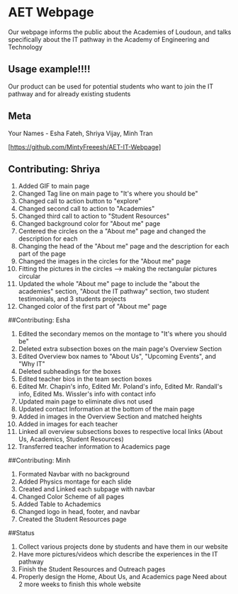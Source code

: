 # AET Webpage
Our webpage informs the public about the Academies of Loudoun, and talks specifically about the IT pathway in the Academy of Engineering and Technology

## Usage example!!!!
Our product can be used for potential students who want to join the IT pathway and for already existing students

## Meta

Your Names - Esha Fateh, Shriya Vijay, Minh Tran


[https://github.com/MintyFreeesh/AET-IT-Webpage]

## Contributing: Shriya
1. Added GIF to main page
2. Changed Tag line on main page to "It's where you should be"
3. Changed call to action button to "explore"
4. Changed second call to action to "Academies"
5. Changed third call to action to "Student Resources"
4. Changed background color for "About me" page
5. Centered the circles on the a "About me" page and changed the description for each
6. Changing the head of the "About me" page and the description for each part of the page
7. Changed the images in the circles for the "About me" page
8. Fitting the pictures in the circles --> making the rectangular pictures circular
9. Updated the whole "About me" page to include the "about the academies" section, "About the IT pathway" section, two student testimonials, and 3 students projects
10. Changed color of the first part of "About me" page

##Contributing: Esha 
1. Edited the secondary memos on the montage to "It's where you should be"
2. Deleted extra subsection boxes on the main page's Overview Section
3. Edited Overview box names to "About Us", "Upcoming Events", and "Why IT"
4. Deleted subheadings for the boxes
5. Edited teacher bios in the team section boxes
6. Edited Mr. Chapin's info, Edited Mr. Poland's info, Edited Mr. Randall's info, Edited Ms. Wissler's info with contact info
7. Updated main page to eliminate divs not used
8. Updated contact Information at the bottom of the main page
9. Added in images in the Overview Section and matched heights  
10. Added in images for each teacher
11. Linked all overview subsections boxes to respective local links (About Us, Academics, Student Resources)
12. Transferred teacher information to Academics page

##Contributing: Minh
1. Formated Navbar with no background
2. Added Physics montage for each slide
3. Created and Linked each subpage with navbar
4. Changed Color Scheme of all pages
5. Added Table to Achademics
6. Changed logo in head, footer, and navbar
7. Created the Student Resources page

##Status
1. Collect various projects done by students and have them in our website
2. Have more pictures/videos which describe the experiences in the IT pathway
3. Finish the Student Resources and Outreach pages
4. Properly design the Home, About Us, and Academics page
  Need about 2 more weeks to finish this whole website
